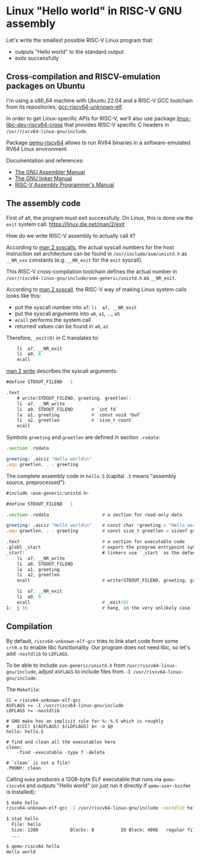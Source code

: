 # Linux "Hello world" in RISC-V GNU assembly

Let's write the smallest possible RISC-V Linux program that:

- outputs "Hello world" to the standard output
- exits successfully


## Cross-compilation and RISCV-emulation packages on Ubuntu

I'm using a x86\_64 machine with Ubuntu 22.04 and a RISC-V GCC toolchain from its repositories, 
[gcc-riscv64-unknown-elf](https://packages.ubuntu.com/jammy/gcc-riscv64-unknown-elf).

In order to get Linux-specific APIs for RISC-V, we'll also use
package [linux-libc-dev-riscv64-cross](https://packages.ubuntu.com/jammy/linux-libc-dev-riscv64-cross)
that provides RISC-V specific C headers in `/usr/riscv64-linux-gnu/include`.

Package [qemu-riscv64](https://packages.ubuntu.com/jammy/qemu-user) allows to run RV64 binaries 
in a software-emulated RV64 Linux environment.

Documentation and references:

- [The GNU Assembler Manual](https://sourceware.org/binutils/docs/as.html)
- [The GNU linker Manual](https://sourceware.org/binutils/docs/ld/)
- [RISC-V Assembly Programmer's Manual](https://github.com/riscv-non-isa/riscv-asm-manual)


## The assembly code

First of all, the program must exit successfully. On Linux, this is done via 
the `exit` system call: <https://linux.die.net/man/2/exit>

How do we write RISC-V assembly to actually call it?

According to [man 2 syscalls](https://man7.org/linux/man-pages/man2/syscalls.2.html),
the actual syscall numbers for the host instruction set architecture can be found
in `/usr/include/asm/unistd.h` as `__NR_xxx` constants (e.g. `__NR_exit` for the `exit` syscall).

This RISC-V cross-compilation toolchain defines the actual number in 
`/usr/riscv64-linux-gnu/include/asm-generic/unistd.h` as `__NR_exit`.

According to [man 2 syscall](https://man7.org/linux/man-pages/man2/syscall.2.html),
the RISC-V way of making Linux system calls looks like this:

  + put the syscall number into `a7`: `li  a7, __NR_exit`
  + put the syscall arguments into `a0`, `a1`, ..., `a5`
  + `ecall` performs the system call
  + returned values can be found in `a0`, `a1`

Therefore, `_exit(0)` in C translates to:

```asm
    li  a7, __NR_exit
    li  a0, 0
    ecall
```

[man 2 write](https://man7.org/linux/man-pages/man2/write.2.html) describes the syscall arguments:

```asm
#define STDOUT_FILENO   1

.text
    # write(STDOUT_FILENO, greeting, greetlen):
    li  a7, __NR_write
    li  a0, STDOUT_FILENO       # `int fd`
    la  a1, greeting            # `const void *buf`
    li  a2, greetlen            # `size_t count`
    ecall
```

Symbols `greeting` and `greetlen` are defined in section `.rodata`:

```asm
.section .rodata

greeting: .asciz "Hello world\n"
.equ greetlen, . - greeting
```

The complete assembly code in `hello.S` (capital `.S` means "assembly source, preprocessed"):

```asm
#include <asm-generic/unistd.h>

#define STDOUT_FILENO   1

.section .rodata                    # a section for read-only data

greeting: .asciz "Hello world\n"    # const char *greeting = "Hello world\n";
.equ greetlen, . - greeting         # const size_t greetlen = sizeof greeting;

.text                               # a section for executable code
.globl _start                       # export the program entrypoint symbol for the linker
_start:                             # linkers use `_start` as the default entrypoint
    li  a7, __NR_write
    li  a0, STDOUT_FILENO
    la  a1, greeting
    li  a2, greetlen
    ecall                           # write(STDOUT_FILENO, greeting, greetlen)

    li  a7, __NR_exit
    li  a0, 0
    ecall                           # _exit(0)
1:  j 1b                            # hang, in the very unlikely case `exit` failed
```


## Compilation

By default, `riscv64-unknown-elf-gcc` tries to link start code from some `crt0.o` to enable 
libc functionality. Our program does not need libc, so let's add `-nostdlib` to `LDFLAGS`.

To be able to include `asm-generic/unistd.h` from `/usr/riscv64-linux-gnu/include`, adjust
`ASFLAGS` to include files from `-I /usr/riscv64-linux-gnu/include`.

The `Makefile`:

```make
CC = riscv64-unknown-elf-gcc
ASFLAGS += -I /usr/riscv64-linux-gnu/include
LDFLAGS += -nostdlib

# GNU make has an implicit rule for %: %.S which is roughly
#   $(CC) $(ASFLAGS) $(LDFLAGS) $< -o $@
hello: hello.S

# find and clean all the executables here
clean:
    -find -executable -type f -delete

# `clean` is not a file!
.PHONY: clean

```

Calling `make` produces a 1208-byte ELF executable that runs via `qemu-riscv64` and outputs
"Hello world" (or just run it directly if `qemu-user-binfmt` is installed):

```sh
$ make hello
riscv64-unknown-elf-gcc -I /usr/riscv64-linux-gnu/include -nostdlib hello.S -o hello

$ stat hello
  File: hello
  Size: 1208            Blocks: 8          IO Block: 4096   regular file
  ...

$ qemu-riscv64 hello
Hello world

```
